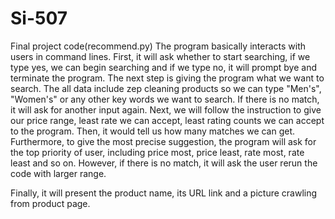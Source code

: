 # Si-507
Final project code(recommend.py) The program basically interacts with users in command lines. First, it will ask whether to start searching, if we type yes, we can begin searching and if we type no, it will prompt bye and terminate the program. The next step is giving the program what we want to search. The all data include zep cleaning products so we can type "Men's", "Women's" or any other key words we want to search. If there is no match, it will ask for another input again. Next, we will follow the instruction to give our price range, least rate we can accept, least rating counts we can accept to the program. Then, it would tell us how many matches we can get. Furthermore, to give the most precise suggestion, the program will ask for the top priority of user, including price most, price least, rate most, rate least and so on. However, if there is no match, it will ask the user rerun the code with larger range.

Finally, it will present the product name, its URL link and a picture crawling from product page.
